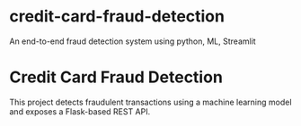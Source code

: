 # credit-card-fraud-detection
An end-to-end fraud detection system using python, ML, Streamlit
# Credit Card Fraud Detection
This project detects fraudulent transactions using a machine learning model and exposes a Flask-based REST API.
